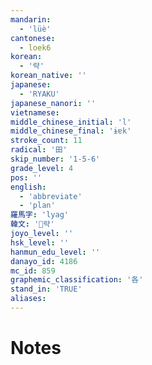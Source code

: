 ```yaml
---
mandarin:
  - 'lüè'
cantonese:
  - loek6
korean:
  - '략'
korean_native: ''
japanese:
  - 'RYAKU'
japanese_nanori: ''
vietnamese:
middle_chinese_initial: 'l'
middle_chinese_final: 'ɨɐk'
stroke_count: 11
radical: '田'
skip_number: '1-5-6'
grade_level: 4
pos: ''
english:
  - 'abbreviate'
  - 'plan'
羅馬字: 'lyag'
韓文: '략'
joyo_level: ''
hsk_level: ''
hanmun_edu_level: ''
danayo_id: 4186
mc_id: 859
graphemic_classification: '各'
stand_in: 'TRUE'
aliases:
---
```


# Notes

